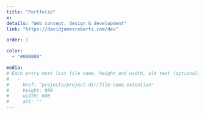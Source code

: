 ```yaml
---
title: "Portfolio"
x:
details: "Web concept, design & development"
link: "https://davidjamesroberts.com/dev"

order: 1

color: 
  - "#000000"

media: 
# Each entry must list file name, height and width, alt text (optional)
#   -
#     href: "projects/project-dir/file-name.extention"
#     height: 800
#     width: 600
#     alt: ""
---
```


